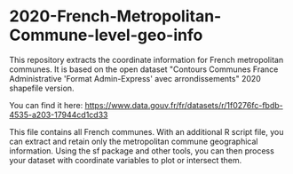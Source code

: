 # 2020-French-Metropolitan-Commune-level-geo-info
This repository extracts the coordinate information for French metropolitan communes. It is based on the open dataset "Contours Communes France Administrative 'Format Admin-Express' avec arrondissements" 2020 shapefile version.

You can find it here: https://www.data.gouv.fr/fr/datasets/r/1f0276fc-fbdb-4535-a203-17944cd1cd33

This file contains all French communes. With an additional R script file, you can extract and retain only the metropolitan commune geographical information. Using the sf package and other tools, you can then process your dataset with coordinate variables to plot or intersect them.
